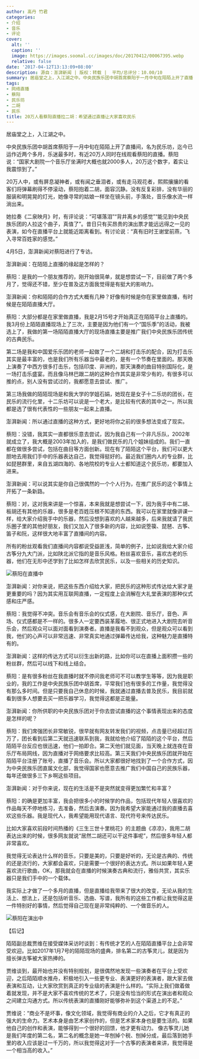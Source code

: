 ```yaml
---
author: 高丹 竹君
categories:
- 介绍
- 音乐
- 评论
cover:
  alt: ''
  caption: ''
  image: https://images.soomal.cc/images/doc/20170412/00067395.webp
  relative: false
date: '2017-04-12T13:13:09+08:00'
description: 源自：澎湃新闻 | 版权：转载 |  平均/总评分：10.00/10
summary: 居庙堂之上，入江湖之中。中央民族乐团中胡首席蔡阳于一月中旬在陌陌上开了直播间，名为民乐坊，迄今已运作近两个多月，乐迷最多时，有近20万人同时在线观看蔡阳的直播。蔡阳说：“国家大剧院一个音乐厅坐满时大概也就2000多人，20万这个数字，着实让我震惊到了。”
tags:
- 网络直播
- 蔡阳
- 民乐坊
- 二胡
- 民乐
title: 20万人看蔡阳直播拉二胡：希望通过直播让大家喜欢民乐
---
```


居庙堂之上，入江湖之中。

中央民族乐团中胡首席蔡阳于一月中旬在陌陌上开了直播间，名为民乐坊，迄今已运作近两个多月，乐迷最多时，有近20万人同时在线观看蔡阳的直播。蔡阳说：“国家大剧院一个音乐厅坐满时大概也就2000多人，20万这个数字，着实让我震惊到了。”

20万人中，或有屏息凝神者，或有闻之垂泪者，或有走马观花者，熙熙攘攘的看客们将弹幕刷得不停滚动，蔡阳抱着二胡，面容沉静。没有反复彩排，没有华丽的服装和明晃晃的灯光，她像寻常的姑娘一样坐在镜头前，手落处，音乐像水流一样淌出来。

她拉奏《二泉映月》时，有评论说：“可堪落泪”“背井离乡的感觉”“能见到中央民族乐团的人拉这个曲子，真值了”。昔日只有买昂贵的演出票才能远远得之一见的表演，如今在直播平台上就能近距离看到。有讨论说：“真有旧时王谢堂前燕，飞入寻常百姓家的感觉。”

4月5日，澎湃新闻对蔡阳进行了专访。

澎湃新闻：在陌陌上直播的缘起是怎样的？

蔡阳：是我的一个朋友推荐的，刚开始很简单，就是想尝试一下，目前做了两个多月了，觉得还不错，至少在普及这方面我觉得是有挺大的影响力。

澎湃新闻：你和陌陌的合作方式大概有几种？好像有时候是你在家里做直播，有时候是在陌陌直播大厅。

蔡阳：大部分都是在家里做直播，我是2月15号才开始真正在陌陌平台上直播的。我3月份上陌陌直播现场上了三次，主要是因为他们有一个“国乐季”的活动，我被选上了，我做的第一场陌陌直播大厅的现场直播主要是推广我们中央民族乐团传统的古典民乐。

第二场是我和中国爱乐乐团的老师一起做了一个二胡和打击乐的配合，因为打击乐其实是最丰富的，也是我们所有乐器当中最老的，是有一个节奏在里面的。那天晚上演奏了中西方很多打击乐，包括印度、非洲的，那天演奏的曲目特别国际化，是一场打击乐盛宴。而且像马林巴跟二胡的这种合作其实是非常少有的，有很多可以推的点，别人没有尝试过的，我都愿意去尝试、推广。

第三场我做的陌陌现场是和我大学的学姐石娟，她现在是女子十二乐坊的团长，在民乐的流行化里，十二乐坊可以说是一个老大，是比较有代表的其中之一。所以我都是选了很有代表性的一些朋友一起来上直播。

澎湃新闻：所以通过直播的这种方式，更好地将你之前的很多想法变成了现实。

蔡阳：没错，我其实一直都很乐意去尝试，因为我自己有一个非凡乐队，2002年就成立了，我大概是2003年加入的，是我们做民乐的几个姐妹组成的。我们一直都在做很多尝试，包括在曲目等方面创新。现在有了陌陌这个平台，我们可以更大胆地去用我们手中的乐器表达自己，我觉得挺好的。最近我们圈内人的专业群，比如琵琶群里，来自五湖四海的、各地院校的专业人士都知道这个民乐坊，都要加入进来。

澎湃新闻：可以说其实是你自己很偶然的一个个人行为，在推广民乐的这个事情上开拓了一条新路。

蔡阳：对，这对我来讲是一个惊喜，本来我就是想尝试一下，因为我手中有二胡、板胡还有其他的乐器，很多是老百姓压根不知道的东西。我可以在家里就像讲课一样，给大家介绍我手中的乐器，然后没想到喜欢的人越来越多，后来我就请了我民乐圈子里的其他好朋友，我们又加入了很多新的内容，比如说箜篌、琵琶、古筝、笛子和阮，这样很大地丰富了直播间的内容。

所有的粉丝观看我们直播间内容都说受益匪浅，简单的例子，比如说我给大家介绍古筝分九大门派，比如陕北派它指的是音乐风格。粉丝喜欢音乐，喜欢古老的乐器，他们在无形中还学到了比如怎样去欣赏民乐，以及一些相关的历史知识。

![蔡阳在直播中](https://images.soomal.cc/images/doc/20170412/00067396_01.webp)





澎湃新闻：对你来说，把这些东西介绍给大家，把民乐的这种形式传达给大家才是更重要的吗？因为其实用互联网直播，一定程度上会消解在大礼堂表演的那种仪式感和庄严感。

蔡阳：我觉得不冲突。音乐会有音乐会的仪式感，在大剧院、音乐厅，音色、声场、仪式感都是不一样的。很多人一定要西装革履地、很正式地进入大剧院去听音乐会，然后观众可以面对面看到演奏者。直播是我看不到观众，但是观众可以看到我，他们的心声可以非常迅速、非常真实地通过弹幕传达给我，这种魅力是直播特有的。

澎湃新闻：这样的传达方式可以衍生出新的路，比如你可以在直播上面积攒一些的粉丝群，然后可以线下和线上结合。

蔡阳：是有很多粉丝在我直播时就不停问我老师可不可以教学生等等，因为我是职业的，我的工作是中央民族乐团中胡首席，平常我们也有很多的工作量，我觉得没有那么多时间。但是只要我自己休息的时候，我就通过直播去普及民乐，我目前就看到很多人想要去买一把乐器学习，我觉得这都是正能量。

澎湃新闻：你所供职的中央民族乐团对于你去尝试直播的这个事情表现出来的态度是怎样的呢？

蔡阳：我们席强团长非常敏锐，很早就有网友转发我们的视频，点击量已经超过百万了，团长看到后第二天就迅速联系到我，我就给他介绍了陌陌的这个平台，然后陌陌平台反应也很迅速，他们一拍即合。第二天他们就见面，当天晚上就连夜在音乐厅布局网线，因为直播对于网络要求比较高。第三天我们中央民族乐团就开始在陌陌平台注册了账号，直播了音乐会。所以大家都很好地找到了一个合作方式，因为中央民族乐团直属文化部，我觉得国家也愿意去推广我们中国自己的民族乐器，每年还做很多三下乡啊这些项目。

澎湃新闻：对于你来说，现在的生活是不是突然就变得更加繁忙和丰富？

蔡阳：的确是更加丰富，我会把很多小的时候学的作品，包括现代年轻人很喜欢的作品每天不停地练习，去准备，然后去演奏。因为我希望大家能通过我的直播去喜欢这些乐器。我是现代人，我希望能用现代语言、现代符号来传达民乐。

比如大家喜欢前段时间热播的《三生三世十里桃花》的主题曲《凉凉》，我用二胡表达出来的时候，很多网友就说“居然二胡还可以干这件事呢”，然后很多年轻人都非常喜欢。

我觉得无论表达什么样的音乐，只要是美的，只要是好听的，无论是古典的、传统的还是流行的，大家都会喜欢，只是需要一个很好的表达方式。所以如果年轻人更喜欢流行歌曲，OK，那我就会在直播的时候演奏古典和流行，雅俗共赏，其实乐器只是我们手中的一个载体。

我实际上才做了一个多月的直播，但是直播给我带来了很大的改变，无论从我的生活上、想法上，还是包括听音乐、选曲、写谱，我所有的这些工作都让我觉得这是一件特别好的事情，然后觉得自己现在是非常纯粹的、一个做音乐的人。

![蔡阳在演出中](https://images.soomal.cc/images/doc/20170412/00067395.webp)





【后记】

陌陌副总裁贾维在接受媒体采访时谈到：有传统才艺的人在陌陌直播平台上会非常受欢迎。比如2017年1月7号的陌陌现场的盛典，排名第二的古筝灵儿，就是因为擅长弹古筝被大家热捧的。

贾维谈到，最开始也并没有特别规划，是很偶然地发现一些演奏者在平台上受欢迎，之后陌陌顺水推舟，积极地引入一些更专业、表演更好的表演者，跟大家去做表演和互动，让大家欣赏到真正的专业级的表演是什么样的。“实际上我们做着做着就发现，并不是大家不喜欢传统的艺术了，只是没有恰当的形式在演出者和观众之间建立沟通方式。所以传统表演的直播刚好能够弥补到这个渠道上的不足。”

贾维说：“商业不是坏事，像文化领域，我觉得有商业的介入之后，它才有真正的强大的生命力。艺术本身是由艺术家创作的，但是艺术家本身也是要生活的。如果他自己的创作和表演，能够得到一个很好的回馈，他才更有动力。 像古筝灵儿她是我们年度的第二名，第二名的概念是她一年刨掉个税、刨掉分成，最后落到她手里的收入应该是过一千万的，所以我觉得这对于一个古筝的表演者来讲，我觉得是一个相当高的收入。”